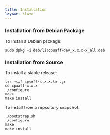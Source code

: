 ```yaml
---
title: Installation
layout: slate
---
```

### Installation from Debian Package

To install a Debian package:

    sudo dpkg -i deb/libcpuaff-dev_x.x.x-x_all.deb

### Installation from Source

To install a stable release:

    tar -xzf cpuaff-x.x.x.tar.gz
    cd cpuaff-x.x.x
    ./configure
    make
    make install

To install from a repository snapshot:

    ./bootstrap.sh
    ./configure
    make
    make install

